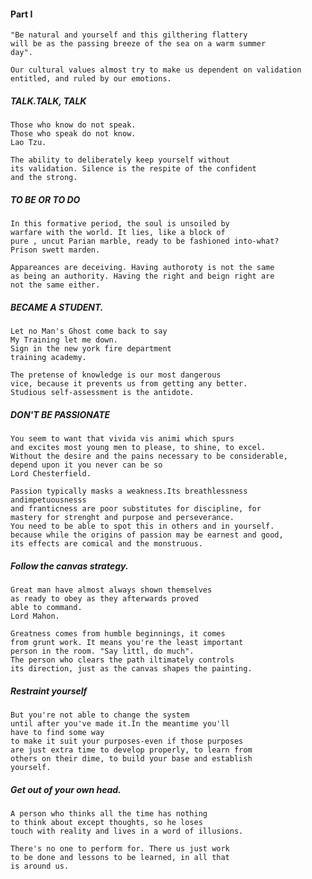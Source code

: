 #### Part I

    "Be natural and yourself and this gilthering flattery
    will be as the passing breeze of the sea on a warm summer
    day".
    
    Our cultural values almost try to make us dependent on validation
    entitled, and ruled by our emotions.
    
    
##### TALK.TALK, TALK

    Those who know do not speak.
    Those who speak do not know.
    Lao Tzu.
    
    The ability to deliberately keep yourself without
    its validation. Silence is the respite of the confident
    and the strong.
    
##### TO BE OR TO DO

    In this formative period, the soul is unsoiled by 
    warfare with the world. It lies, like a block of
    pure , uncut Parian marble, ready to be fashioned into-what?
    Prison swett marden.
    
    Appareances are deceiving. Having authoroty is not the same
    as being an authority. Having the right and beign right are
    not the same either. 
    
##### BECAME A STUDENT.

    Let no Man's Ghost come back to say
    My Training let me down.
    Sign in the new york fire department
    training academy.
    
    The pretense of knowledge is our most dangerous
    vice, because it prevents us from getting any better.
    Studious self-assessment is the antidote.
    
##### DON'T BE PASSIONATE

    You seem to want that vivida vis animi which spurs 
    and excites most young men to please, to shine, to excel.
    Without the desire and the pains necessary to be considerable,
    depend upon it you never can be so
    Lord Chesterfield.
    
    Passion typically masks a weakness.Its breathlessness andimpetuousnesss 
    and franticness are poor substitutes for discipline, for 
    mastery for strenght and purpose and perseverance.
    You need to be able to spot this in others and in yourself.
    because while the origins of passion may be earnest and good,
    its effects are comical and the monstruous.
    
##### Follow the canvas strategy.

    Great man have almost always shown themselves
    as ready to obey as they afterwards proved
    able to command.
    Lord Mahon.
    
    Greatness comes from humble beginnings, it comes
    from grunt work. It means you're the least important
    person in the room. "Say littl, do much".
    The person who clears the path iltimately controls
    its direction, just as the canvas shapes the painting.
    
##### Restraint yourself

    But you're not able to change the system
    until after you've made it.In the meantime you'll
    have to find some way
    to make it suit your purposes-even if those purposes
    are just extra time to develop properly, to learn from
    others on their dime, to build your base and establish
    yourself.
    
##### Get out of your own head.

    A person who thinks all the time has nothing
    to think about except thoughts, so he loses
    touch with reality and lives in a word of illusions.
    
    There's no one to perform for. There us just work
    to be done and lessons to be learned, in all that
    is around us.
    